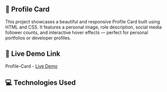 ## 🌟 Profile Card

This project showcases a beautiful and responsive Profile Card built using HTML and CSS.
It features a personal image, role description, social media follower counts, and interactive hover effects — perfect for personal portfolios or developer profiles.

## 🔗 Live Demo Link

Profile-Card - [Live Demo](https://prakruthi-g-h.github.io/HTML-AND-CSS-MINI-PROJECTS/Profile-Card)

## 💻 Technologies Used

